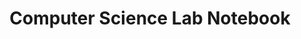 ---
layout: scheduleStudent
title: Computer Science Lab Notebook
units: "1,2,3,4,5,6,7,8,9"
course: compsci
---
